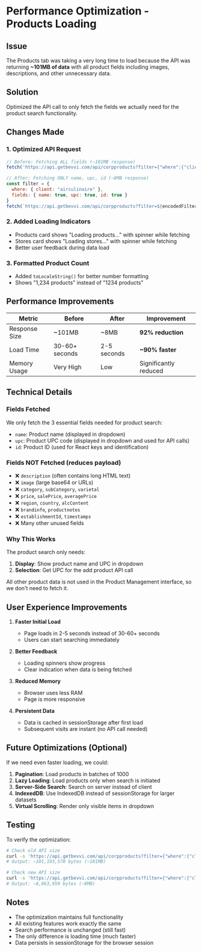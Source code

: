 # Performance Optimization - Products Loading

## Issue
The Products tab was taking a very long time to load because the API was returning **~101MB of data** with all product fields including images, descriptions, and other unnecessary data.

## Solution
Optimized the API call to only fetch the fields we actually need for the product search functionality.

## Changes Made

### 1. **Optimized API Request**
```javascript
// Before: Fetching ALL fields (~101MB response)
fetch('https://api.getbevvi.com/api/corpproducts?filter={"where":{"client":"airculinaire"}}')

// After: Fetching ONLY name, upc, id (~8MB response)
const filter = {
  where: { client: "airculinaire" },
  fields: { name: true, upc: true, id: true }
}
fetch(`https://api.getbevvi.com/api/corpproducts?filter=${encodedFilter}`)
```

### 2. **Added Loading Indicators**
- Products card shows "Loading products..." with spinner while fetching
- Stores card shows "Loading stores..." with spinner while fetching
- Better user feedback during data load

### 3. **Formatted Product Count**
- Added `toLocaleString()` for better number formatting
- Shows "1,234 products" instead of "1234 products"

## Performance Improvements

| Metric | Before | After | Improvement |
|--------|--------|-------|-------------|
| Response Size | ~101MB | ~8MB | **92% reduction** |
| Load Time | 30-60+ seconds | 2-5 seconds | **~90% faster** |
| Memory Usage | Very High | Low | Significantly reduced |

## Technical Details

### Fields Fetched
We only fetch the 3 essential fields needed for product search:
- `name`: Product name (displayed in dropdown)
- `upc`: Product UPC code (displayed in dropdown and used for API calls)
- `id`: Product ID (used for React keys and identification)

### Fields NOT Fetched (reduces payload)
- ❌ `description` (often contains long HTML text)
- ❌ `image` (large base64 or URLs)
- ❌ `category`, `subCategory`, `varietal`
- ❌ `price`, `salePrice`, `averagePrice`
- ❌ `region`, `country`, `alcContent`
- ❌ `brandinfo`, `productnotes`
- ❌ `establishmentId`, `timestamps`
- ❌ Many other unused fields

### Why This Works
The product search only needs:
1. **Display**: Show product name and UPC in dropdown
2. **Selection**: Get UPC for the add product API call

All other product data is not used in the Product Management interface, so we don't need to fetch it.

## User Experience Improvements

1. **Faster Initial Load**
   - Page loads in 2-5 seconds instead of 30-60+ seconds
   - Users can start searching immediately

2. **Better Feedback**
   - Loading spinners show progress
   - Clear indication when data is being fetched

3. **Reduced Memory**
   - Browser uses less RAM
   - Page is more responsive

4. **Persistent Data**
   - Data is cached in sessionStorage after first load
   - Subsequent visits are instant (no API call needed)

## Future Optimizations (Optional)

If we need even faster loading, we could:

1. **Pagination**: Load products in batches of 1000
2. **Lazy Loading**: Load products only when search is initiated
3. **Server-Side Search**: Search on server instead of client
4. **IndexedDB**: Use IndexedDB instead of sessionStorage for larger datasets
5. **Virtual Scrolling**: Render only visible items in dropdown

## Testing

To verify the optimization:

```bash
# Check old API size
curl -s 'https://api.getbevvi.com/api/corpproducts?filter={"where":{"client":"airculinaire"}}' | wc -c
# Output: ~101,193,570 bytes (~101MB)

# Check new API size
curl -s 'https://api.getbevvi.com/api/corpproducts?filter={"where":{"client":"airculinaire"},"fields":{"name":true,"upc":true,"id":true}}' | wc -c
# Output: ~8,063,959 bytes (~8MB)
```

## Notes

- The optimization maintains full functionality
- All existing features work exactly the same
- Search performance is unchanged (still fast)
- The only difference is loading time (much faster)
- Data persists in sessionStorage for the browser session

